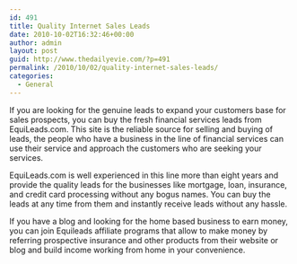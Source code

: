 ```yaml
---
id: 491
title: Quality Internet Sales Leads
date: 2010-10-02T16:32:46+00:00
author: admin
layout: post
guid: http://www.thedailyevie.com/?p=491
permalink: /2010/10/02/quality-internet-sales-leads/
categories:
  - General
---
```

If you are looking for the genuine leads to expand your customers base for sales prospects, you can buy the fresh financial services leads from EquiLeads.com. This site is the reliable source for selling and buying of leads, the people who have a business in the line of financial services can use their service and approach the customers who are seeking your services.

EquiLeads.com is well experienced in this line more than eight years and provide the quality leads for the businesses like mortgage, loan, insurance, and credit card processing without any bogus names. You can buy the leads at any time from them and instantly receive leads without any hassle.

If you have a blog and looking for the home based business to earn money, you can join Equileads affiliate programs that allow to make money by referring prospective insurance and other products from their website or blog and build income working from home in your convenience.